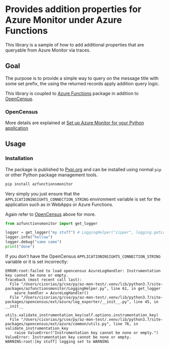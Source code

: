 # Provides addition properties for Azure Monitor under Azure Functions

This library is a sample of how to add additional properties that are queryable from Azure Monitor via traces.

## Goal

The purpose is to provide a simple way to query on the message title with some set prefix, the using the returned records apply addition query logic.

This library is coupled to [Azure Functions](https://docs.microsoft.com/en-us/azure/azure-functions/functions-reference-python) package in addition to [OpenCensus](https://opencensus.io/exporters/supported-exporters/go/applicationinsights/).


### OpenCensus
More details are explained at [Set up Azure Monitor for your Python application](https://docs.microsoft.com/en-us/azure/azure-monitor/app/opencensus-python#instrument-with-opencensus-python-sdk-for-azure-monitor)

## Usage

### Installation

The package is published to [Pypi.org](https://pypi.org/project/azfunctionsmonitor/) and can be installed using normal `pip` or other Python package management tools.

```bash
pip install azfunctionsmonitor
```


Very simply you just ensure that the `APPLICATIONINSIGHTS_CONNECTION_STRING` environment variable is set for the application such as in WebApps or Azure Functions.

Again refer to [OpenCensus](#opencensus) above for more.

```python
from azfunctionsmonitor import get_logger

logger = get_logger("my stuff") # LoggingHelper("zipper", logging.getLogger())
logger.info("hellow")
logger.debug("same same")
print("done")

```

If you don't have the OpenCensus `APPLICATIONINSIGHTS_CONNECTION_STRING` variable or it is set incorrectly:

```text
ERROR:root:failed to load opencensus AzureLogHandler: Instrumentation key cannot be none or empty.
Traceback (most recent call last):
  File "/Users/cicorias/g/cse/py/az-mon-test/.venv/lib/python3.7/site-packages/azfunctionsmonitor/LoggingHelper.py", line 61, in get_logger
    azure_handler = AzureLogHandler()
  File "/Users/cicorias/g/cse/py/az-mon-test/.venv/lib/python3.7/site-packages/opencensus/ext/azure/log_exporter/__init__.py", line 45, in __init__
    utils.validate_instrumentation_key(self.options.instrumentation_key)
  File "/Users/cicorias/g/cse/py/az-mon-test/.venv/lib/python3.7/site-packages/opencensus/ext/azure/common/utils.py", line 76, in validate_instrumentation_key
    raise ValueError("Instrumentation key cannot be none or empty.")
ValueError: Instrumentation key cannot be none or empty.
WARNING:root:[my stuff] logging set to WARNING
```
